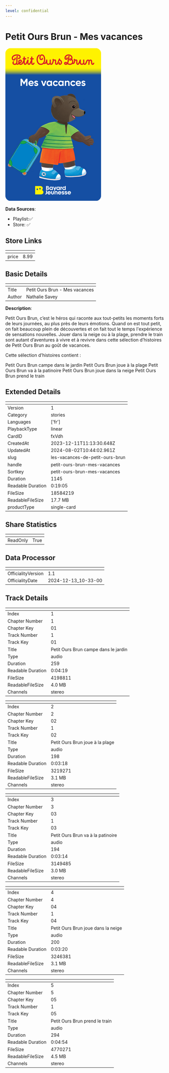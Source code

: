 ```yaml
---
level: confidential
---
```

# Petit Ours Brun - Mes vacances

![card_[fxVdh].png](../../img/cards/card_[fxVdh].png)

**Data Sources**: 

- Playlist:✅
- Store: ✅


## Store Links

| <!-- --> | <!-- --> |
| - | - |
| price | 8.99 |


## Basic Details

| <!-- --> | <!-- --> |
| - | - |
| Title | Petit Ours Brun - Mes vacances |
| Author | Nathalie Savey |

**Description**:

Petit Ours Brun, c’est le héros qui raconte aux tout-petits les moments forts de leurs journées, au plus près de leurs émotions. Quand on est tout petit, on fait beaucoup plein de découvertes et on fait tout le temps l'expérience de sensations nouvelles. Jouer dans la neige ou à la plage, prendre le train sont autant d’aventures à vivre et à revivre dans cette sélection d’histoires de Petit Ours Brun au goût de vacances.

Cette sélection d’histoires contient :

Petit Ours Brun campe dans le jardin
Petit Ours Brun joue à la plage
Petit Ours Brun va à la patinoire
Petit Ours Brun joue dans la neige
Petit Ours Brun prend le train


## Extended Details

| <!-- --> | <!-- --> |
| - | - |
| Version | 1 |
| Category | stories |
| Languages | ['fr'] |
| PlaybackType | linear |
| CardID | fxVdh |
| CreatedAt | 2023-12-11T11:13:30.648Z |
| UpdatedAt | 2024-08-02T10:44:02.961Z |
| slug | les-vacances-de-petit-ours-brun |
| handle | petit-ours-brun-mes-vacances |
| Sortkey | petit-ours-brun-mes-vacances |
| Duration | 1145 |
| Readable Duration | 0:19:05 |
| FileSize | 18584219 |
| ReadableFileSize | 17.7 MB |
| productType | single-card |


## Share Statistics

| <!-- --> | <!-- --> |
| - | - |
| ReadOnly | True |


## Data Processor

| <!-- --> | <!-- --> |
| - | - |
| OfficialityVersion | 1.1
| OfficialityDate | 2024-12-13_10-33-00


## Track Details

| <!-- --> | <!-- --> |
| - | - |
| Index | 1 |
| Chapter Number | 1 |
| Chapter Key | 01 |
| Track Number | 1 |
| Track Key | 01 |
| Title | Petit Ours Brun campe dans le jardin |
| Type | audio |
| Duration | 259 |
| Readable Duration | 0:04:19 |
| FileSize | 4198811 |
| ReadableFileSize | 4.0 MB |
| Channels | stereo |

| <!-- --> | <!-- --> |
| - | - |
| Index | 2 |
| Chapter Number | 2 |
| Chapter Key | 02 |
| Track Number | 1 |
| Track Key | 02 |
| Title | Petit Ours Brun joue à la plage |
| Type | audio |
| Duration | 198 |
| Readable Duration | 0:03:18 |
| FileSize | 3219271 |
| ReadableFileSize | 3.1 MB |
| Channels | stereo |

| <!-- --> | <!-- --> |
| - | - |
| Index | 3 |
| Chapter Number | 3 |
| Chapter Key | 03 |
| Track Number | 1 |
| Track Key | 03 |
| Title | Petit Ours Brun va à la patinoire |
| Type | audio |
| Duration | 194 |
| Readable Duration | 0:03:14 |
| FileSize | 3149485 |
| ReadableFileSize | 3.0 MB |
| Channels | stereo |

| <!-- --> | <!-- --> |
| - | - |
| Index | 4 |
| Chapter Number | 4 |
| Chapter Key | 04 |
| Track Number | 1 |
| Track Key | 04 |
| Title | Petit Ours Brun joue dans la neige |
| Type | audio |
| Duration | 200 |
| Readable Duration | 0:03:20 |
| FileSize | 3246381 |
| ReadableFileSize | 3.1 MB |
| Channels | stereo |

| <!-- --> | <!-- --> |
| - | - |
| Index | 5 |
| Chapter Number | 5 |
| Chapter Key | 05 |
| Track Number | 1 |
| Track Key | 05 |
| Title | Petit Ours Brun prend le train |
| Type | audio |
| Duration | 294 |
| Readable Duration | 0:04:54 |
| FileSize | 4770271 |
| ReadableFileSize | 4.5 MB |
| Channels | stereo |

